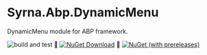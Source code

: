 # Syrna.Abp.DynamicMenu
DynamicMenu module for ABP framework.

![build and test](https://img.shields.io/github/actions/workflow/status/dolunay/Syrna.Abp.DynamicMenu/publish.yml?branch=master&style=flat-square) 🔹 [![NuGet Download](https://img.shields.io/nuget/dt/Syrna.Abp.DynamicMenu.Application.svg?style=flat-square)](https://www.nuget.org/packages/Syrna.Abp.DynamicMenu.Application) 🔹 [![NuGet (with prereleases)](https://img.shields.io/nuget/vpre/Syrna.Abp.DynamicMenu.Application.svg?style=flat-square)](https://www.nuget.org/packages/Syrna.Abp.DynamicMenu.Application) 

